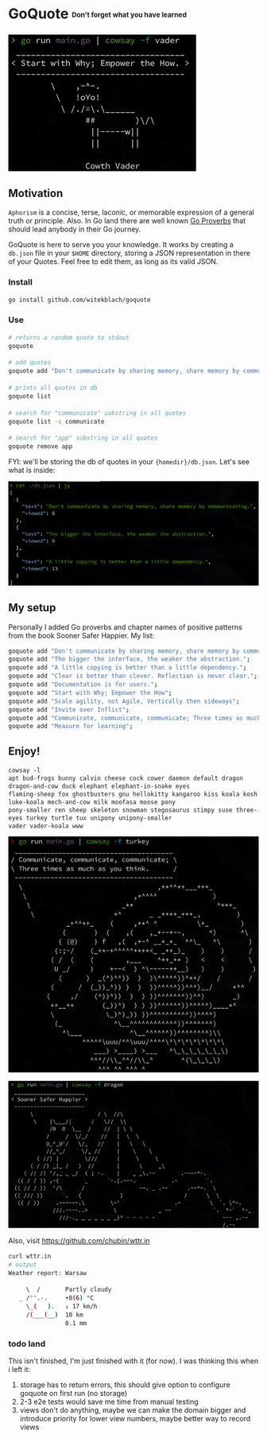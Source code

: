 # GoQuote <sub><sup><sub><sup>Don't forget what you have learned

![goquote_vader.png](/assets/goquote_vader.png)

## Motivation

`Aphorism` is a concise, terse, laconic, or memorable expression of a general truth or principle. Also. In Go land there
are well known [Go Proverbs](https://go-proverbs.github.io/) that should lead anybody in their Go journey.

GoQuote is here to serve you your knowledge. It works by creating a `db.json` file in your `$HOME` directory, storing a
JSON representation in there of your Quotes. Feel free to edit them, as long as its valid JSON.

### Install

```bash
go install github.com/witekblach/goquote
```

### Use

```bash
# returns a random quote to stdout
goquote

# add quotes
goquote add "Don't communicate by sharing memory, share memory by communicating."

# prints all quotes in db
goquote list

# search for "communicate" substring in all quotes
goquote list -s communicate

# search for "app" substring in all quotes
goquote remove app
```

FYI: we'll be storing the db of quotes in your `{homedir}/db.json`. Let's see what is inside:

![goquote_dragon.png](/assets/cat_db.png)

## My setup

Personally I added Go proverbs and chapter names of positive patterns from the book Sooner Safer Happier. My list:

```bash
goquote add "Don't communicate by sharing memory, share memory by communicating.";
goquote add "The bigger the interface, the weaker the abstraction.";
goquote add "A little copying is better than a little dependency.";
goquote add "Clear is better than clever. Reflection is never clear.";
goquote add "Documentation is for users.";
goquote add "Start with Why; Empower the How";
goquote add "Scale agility, not Agile, Vertically then sideways";
goquote add "Invite over Inflict";
goquote add "Communicate, communicate, communicate; Three times as much as you think";
goquote add "Measure for learning";
```

## Enjoy!

```
cowsay -l
apt bud-frogs bunny calvin cheese cock cower daemon default dragon dragon-and-cow duck elephant elephant-in-snake eyes 
flaming-sheep fox ghostbusters gnu hellokitty kangaroo kiss koala kosh luke-koala mech-and-cow milk moofasa moose pony 
pony-smaller ren sheep skeleton snowman stegosaurus stimpy suse three-eyes turkey turtle tux unipony unipony-smaller 
vader vader-koala www
```

![goquote_turkey.png](/assets/goquote_turkey.png)

![goquote_dragon.png](/assets/goquote_dragon.png)

Also, visit https://github.com/chubin/wttr.in

```bash
curl wttr.in
# output
Weather report: Warsaw

     \  /       Partly cloudy
   _ /"".-.     +8(6) °C
     \_(   ).   ↓ 17 km/h
     /(___(__)  10 km
                0.1 mm

```

### todo land

This isn't finished, I'm just finished with it (for now). I was thinking this when i left it:

1) storage has to return errors, this should give option to configure goquote on first run (no storage)
2) 2-3 e2e tests would save me time from manual testing
3) views don't do anything, maybe we can make the domain bigger and introduce priority for lower view numbers, maybe
   better way to record views
